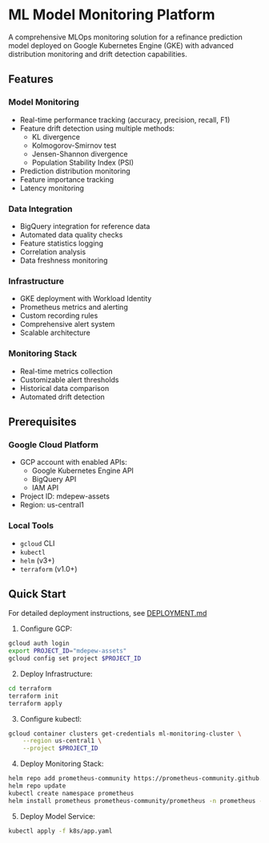 # ML Model Monitoring Platform

A comprehensive MLOps monitoring solution for a refinance prediction model deployed on Google Kubernetes Engine (GKE) with advanced distribution monitoring and drift detection capabilities.

## Features

### Model Monitoring
- Real-time performance tracking (accuracy, precision, recall, F1)
- Feature drift detection using multiple methods:
  - KL divergence
  - Kolmogorov-Smirnov test
  - Jensen-Shannon divergence
  - Population Stability Index (PSI)
- Prediction distribution monitoring
- Feature importance tracking
- Latency monitoring

### Data Integration
- BigQuery integration for reference data
- Automated data quality checks
- Feature statistics logging
- Correlation analysis
- Data freshness monitoring

### Infrastructure
- GKE deployment with Workload Identity
- Prometheus metrics and alerting
- Custom recording rules
- Comprehensive alert system
- Scalable architecture

### Monitoring Stack
- Real-time metrics collection
- Customizable alert thresholds
- Historical data comparison
- Automated drift detection

## Prerequisites

### Google Cloud Platform
- GCP account with enabled APIs:
  - Google Kubernetes Engine API
  - BigQuery API
  - IAM API
- Project ID: mdepew-assets
- Region: us-central1

### Local Tools
- `gcloud` CLI
- `kubectl`
- `helm` (v3+)
- `terraform` (v1.0+)

## Quick Start

For detailed deployment instructions, see [DEPLOYMENT.md](DEPLOYMENT.md)

1. Configure GCP:
```bash
gcloud auth login
export PROJECT_ID="mdepew-assets"
gcloud config set project $PROJECT_ID
```

2. Deploy Infrastructure:
```bash
cd terraform
terraform init
terraform apply
```

3. Configure kubectl:
```bash
gcloud container clusters get-credentials ml-monitoring-cluster \
    --region us-central1 \
    --project $PROJECT_ID
```

4. Deploy Monitoring Stack:
```bash
helm repo add prometheus-community https://prometheus-community.github.io/helm-charts
helm repo update
kubectl create namespace prometheus
helm install prometheus prometheus-community/prometheus -n prometheus -f prometheus/values.yaml
```

5. Deploy Model Service:
```bash
kubectl apply -f k8s/app.yaml
```

